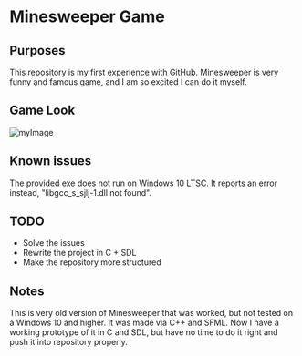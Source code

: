 # Minesweeper Game

## Purposes
This repository is my first experience with GitHub. Minesweeper is very funny and famous game, and I am so excited I can do it myself.

## Game Look

![myImage](https://tinypic.host/i/game-look.jv1VC)

## Known issues
The provided exe does not run on Windows 10 LTSC. It reports an error instead, "libgcc_s_sjlj-1.dll not found".

## TODO
  * Solve the issues
  * Rewrite the project in C + SDL
  * Make the repository more structured
  
## Notes
This is very old version of Minesweeper that was worked, but not tested on a Windows 10 and higher. It was made via C++ and SFML. Now I have a working prototype of it in C and SDL, but have no time to do it right and push it into repository properly.
